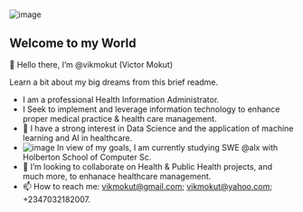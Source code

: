 #
![image](https://user-images.githubusercontent.com/29519472/188288707-83e85bfe-89b8-4c40-971b-a310c0f1cd2a.png)

## Welcome to my World

👋 Hello there, I’m @vikmokut (Victor Mokut)

Learn a bit about my big dreams from this brief readme.

- I am a professional Health Information Administrator.
- I Seek to implement and leverage information technology to enhance proper medical practice & health care management.
- 👀 I have a strong interest in Data Science and the application of machine learning and AI in healthcare.
- ![image](https://user-images.githubusercontent.com/29519472/188281486-dca1fff3-31a2-403a-a0c4-849afd2efcef.png)
In view of my goals, I am currently studying SWE @alx with Holberton School of Computer Sc.
- 💞️ I’m looking to collaborate on Health & Public Health projects, and much more, to enhanace healthcare management.
- 📫 How to reach me: vikmokut@gmail.com; vikmokut@yahoo.com; +2347032182007.

#
#
<!---
vikmokut/vikmokut is a ✨ special ✨ repository because its `README.md` (this file) appears on your GitHub profile.
You can click the Preview link to take a look at your changes.
--->
